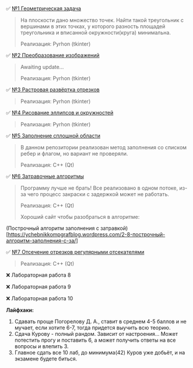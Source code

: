 ✅ [№1 Геометрическая задача](https://github.com/LDK28/BMSTU-IU7/tree/main/4%20семестр/Компьютерная%20графика/Лабораторная%20работа%201)

> На плоскости дано множество точек. Найти такой треугольник с вершинами в этих точках, у которого разность площадей треугольника и вписанной окружности(круга) минимальна.
>
> Реализация: Pyrhon (tkinter)

✅ [№2 Преобразование изображений](https://github.com/LDK28/BMSTU-IU7/tree/main/4%20семестр/Компьютерная%20графика/Лабораторная%20работа%202)

> Awaiting update...
>
> Реализация: Pyrhon (tkinter)

✅ [№3 Растровая развёртка отрезков](https://github.com/LDK28/BMSTU-IU7/tree/main/4%20семестр/Компьютерная%20графика/Лабораторная%20работа%203)

> Реализация: Pyrhon (tkinter)

✅ [№4 Рисование эллипсов и окружностей](https://github.com/LDK28/BMSTU-IU7/tree/main/4%20семестр/Компьютерная%20графика/Лабораторная%20работа%204)

> Реализация: Pyrhon (tkinter)

✅ [№5 Заполнение сплошной области](https://github.com/LDK28/BMSTU-IU7/tree/main/4%20семестр/Компьютерная%20графика/Лабораторная%20работа%205)

> В данном репозитории реализован метод заполнения со списком ребер и флагом, но вариант не проверяли.
>
> Реализация: C++ (Qt)

✅ [№6 Затравочные алгоритмы](https://github.com/LDK28/BMSTU-IU7/tree/main/4%20семестр/Компьютерная%20графика/Лабораторная%20работа%206)

> Программу лучше не брать! Все реализовано в одном потоке, из-за чего процесс закраски с задержкой может не работать.
>
> Реализация: C++ (Qt)
>
> Хороший сайт чтобы разобраться в алгоритме:

(Построчный алгоритм заполнения с затравкой)[https://ychebnikkompgrafblog.wordpress.com/2-8-построчный-алгоритм-заполнения-с-за/]

✅ [№7 Отсечение отрезков регулярными отсекателями](https://github.com/LDK28/BMSTU-IU7/tree/main/4%20семестр/Компьютерная%20графика/Лабораторная%20работа%207)

> Реализация: C++ (Qt)

❌ Лабораторная работа 8

❌ Лабораторная работа 9

❌ Лабораторная работа 10



**Лайфхаки:**

1. Сдавать проще Погорелову Д. А., ставит в среднем 4-5 баллов и не мучает, если хотите 6-7, тогда придется выучить всю теорию.
2. Сдача Курову - полный рандом. Зависит от настроения... Может потестить прогу и поставить 6, а может получить ответы на все вопросы и влепить 3.
3. Главное сдать все 10 лаб, до минимума(42) Куров уже добьёт, и на экзамене будете биться.
